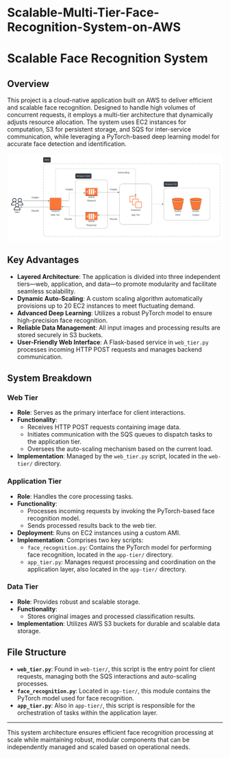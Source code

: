 # Scalable-Multi-Tier-Face-Recognition-System-on-AWS

# Scalable Face Recognition System

## Overview
This project is a cloud-native application built on AWS to deliver efficient and scalable face recognition. Designed to handle high volumes of concurrent requests, it employs a multi-tier architecture that dynamically adjusts resource allocation. The system uses EC2 instances for computation, S3 for persistent storage, and SQS for inter-service communication, while leveraging a PyTorch-based deep learning model for accurate face detection and identification.

![System Architecture](architecture/scalable.png)

## Key Advantages
- **Layered Architecture**: The application is divided into three independent tiers—web, application, and data—to promote modularity and facilitate seamless scalability.
- **Dynamic Auto-Scaling**: A custom scaling algorithm automatically provisions up to 20 EC2 instances to meet fluctuating demand.
- **Advanced Deep Learning**: Utilizes a robust PyTorch model to ensure high-precision face recognition.
- **Reliable Data Management**: All input images and processing results are stored securely in S3 buckets.
- **User-Friendly Web Interface**: A Flask-based service in `web_tier.py` processes incoming HTTP POST requests and manages backend communication.

## System Breakdown

### Web Tier
- **Role**: Serves as the primary interface for client interactions.
- **Functionality**: 
  - Receives HTTP POST requests containing image data.
  - Initiates communication with the SQS queues to dispatch tasks to the application tier.
  - Oversees the auto-scaling mechanism based on the current load.
- **Implementation**: Managed by the `web_tier.py` script, located in the `web-tier/` directory.

### Application Tier
- **Role**: Handles the core processing tasks.
- **Functionality**: 
  - Processes incoming requests by invoking the PyTorch-based face recognition model.
  - Sends processed results back to the web tier.
- **Deployment**: Runs on EC2 instances using a custom AMI.
- **Implementation**: Comprises two key scripts:
  - `face_recognition.py`: Contains the PyTorch model for performing face recognition, located in the `app-tier/` directory.
  - `app_tier.py`: Manages request processing and coordination on the application layer, also located in the `app-tier/` directory.

### Data Tier
- **Role**: Provides robust and scalable storage.
- **Functionality**: 
  - Stores original images and processed classification results.
- **Implementation**: Utilizes AWS S3 buckets for durable and scalable data storage.

## File Structure
- **`web_tier.py`**: Found in `web-tier/`, this script is the entry point for client requests, managing both the SQS interactions and auto-scaling processes.
- **`face_recognition.py`**: Located in `app-tier/`, this module contains the PyTorch model used for face recognition.
- **`app_tier.py`**: Also in `app-tier/`, this script is responsible for the orchestration of tasks within the application layer.

---

This system architecture ensures efficient face recognition processing at scale while maintaining robust, modular components that can be independently managed and scaled based on operational needs.
